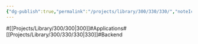 ```yaml
---
{"dg-publish":true,"permalink":"/projects/library/300/330/330/","noteIcon":"0","created":"2024-02-21T12:22:46.612+09:00","updated":"2024-04-11T00:44:36.751+09:00"}
---
```


#[[Projects/Library/300/300\|300]]#Applications#[[Projects/Library/300/330/330\|330]]#Backend

